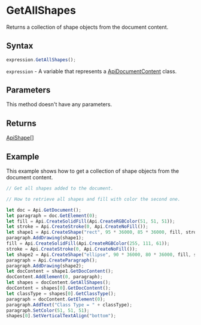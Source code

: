 # GetAllShapes

Returns a collection of shape objects from the document content.

## Syntax

```javascript
expression.GetAllShapes();
```

`expression` - A variable that represents a [ApiDocumentContent](../ApiDocumentContent.md) class.

## Parameters

This method doesn't have any parameters.

## Returns

[ApiShape](../../ApiShape/ApiShape.md)[]

## Example

This example shows how to get a collection of shape objects from the document content.

```javascript editor-docx
// Get all shapes added to the document.

// How to retrieve all shapes and fill with color the second one.

let doc = Api.GetDocument();
let paragraph = doc.GetElement(0);
let fill = Api.CreateSolidFill(Api.CreateRGBColor(51, 51, 51));
let stroke = Api.CreateStroke(0, Api.CreateNoFill());
let shape1 = Api.CreateShape("rect", 95 * 36000, 85 * 36000, fill, stroke);
paragraph.AddDrawing(shape1);
fill = Api.CreateSolidFill(Api.CreateRGBColor(255, 111, 61));
stroke = Api.CreateStroke(0, Api.CreateNoFill());
let shape2 = Api.CreateShape("ellipse", 90 * 36000, 80 * 36000, fill, stroke);
paragraph = Api.CreateParagraph();
paragraph.AddDrawing(shape2);
let docContent = shape1.GetDocContent();
docContent.AddElement(0, paragraph);
let shapes = docContent.GetAllShapes();
docContent = shapes[0].GetDocContent();
let classType = shapes[0].GetClassType();
paragraph = docContent.GetElement(0);
paragraph.AddText("Class Type = " + classType);
paragraph.SetColor(51, 51, 51);
shapes[0].SetVerticalTextAlign("bottom");
```
